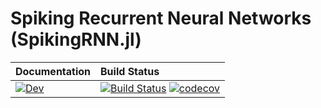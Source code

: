 # Spiking Recurrent Neural Networks (SpikingRNN.jl)

| **Documentation** | **Build Status** |
|:------------------------- |:----------------- |
| [![Dev](https://img.shields.io/badge/docs-dev-blue.svg)](https://dylanfesta.github.io/SpikingRNNs.jl/dev) | [![Build Status](https://github.com/dylanfesta/SpikingRNNs.jl/workflows/CI/badge.svg)](https://github.com/dylanfesta/SpikingRNNs.jl/actions) [![codecov](https://codecov.io/gh/dylanfesta/SpikingRNNs.jl/branch/main/graph/badge.svg?token=QL8GSO78O8)](https://codecov.io/gh/dylanfesta/SpikingRNNs.jl) |
